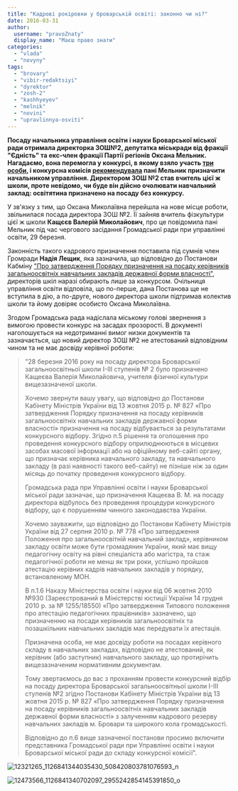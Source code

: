 ```yaml
---
title: "Кадрові рокіровки у броварській освіті: законно чи ні?"
date: 2016-03-31
author: 
  username: "pravoZnaty"
  display_name: "Маєш право знати"
categories: 
  - "vlada"
  - "novyny"
tags: 
  - "brovary"
  - "vibir-redaktsiyi"
  - "dyrektor"
  - "zosh-2"
  - "kashhyeyev"
  - "melnik"
  - "novini"
  - "upravlinnya-osviti"
---
```


**Посаду начальника управління освіти і науки Броварської міської ради отримала директорка ЗОШ№2, депутатка міськради від фракції "Єдність" та екс-член фракції Партії регіонів Оксана Мельник. Нагадаємо, вона перемогла у конкурсі, в якому взяло участь [три особи](https://mpz.brovary.org/gromadska-rada-pry-osviti-progolosuvala-za-stabilnist-ta-dobrobut/), і конкурсна комісія [рекомендувала](https://mpz.brovary.org/konkursna-komisiya-rekomenduye-pryznachyty-melnyk-nachalnykom-upravlinnya-osvity/) пані Мельник призначити начальником управління. Директором ЗОШ №2 став вчитель цієї ж школи, проте невідомо, чи буде він дійсно очолювати навчальний заклад: освітятина призначено на посаду без конкурсу.**

У зв'язку з тим, що Оксана Миколаївна перейшла на нове місце роботи, звільнилася посада директора ЗОШ №2. Її зайняв вчитель фізкультури цієї ж школи **Кащєєв Валерій Миколайович**, про це повідомила пані Мельник під час чергового засідання Громадської ради при управлінні освіти, 29 березня.

Законність такого кадрового призначення поставила під сумнів член Громради **Надія Лещик**, яка зазначила, що відповідно до Постанови Кабміну ["Про затвердження Порядку призначення на посаду керівників загальноосвітніх навчальних закладів державної форми власності"](http://www.kmu.gov.ua/control/ru/cardnpd?docid=248564119), директорів шкіл наразі обирають лише за конкурсом. Очільниця управління освіти відповіла, що по-перше, дана Постанова ще не вступила в дію, а по-друге, нового директора школи підтримав колектив школи та йому довіряє особисто Оксана Миколаївна.

Згодом Громадська рада надіслала міському голові звернення з вимогою провести конкурс на засадах прозорості. В документі наголошується на недотриманні вимог низки документів та зазначається, що новий директор ЗОШ №2 не атестований відповідним чином та не має досвіду керівної роботи:

> "28 березня 2016 року на посаду директора Броварської загальноосвітньої школи І-ІІІ ступенів № 2 було призначено Кащеєва Валерія Миколайовича, учителя фізичної культури вищезазначеної школи.
> 
> Хочемо звернути вашу увагу, що відповідно до Постанови Кабінету Міністрів України від 13 жовтня 2015 р. № 827 «Про затвердження Порядку призначення на посаду керівників загальноосвітніх навчальних закладів державної форми власності» призначення на посаду відбувається за результатами конкурсного відбору. Згідно п.5 рішення та оголошення про проведення конкурсного відбору оприлюднюються в місцевих засобах масової інформації або на офіційному веб-сайті органу, що призначає керівника навчального закладу, та навчального закладу (в разі наявності такого веб-сайту) не пізніше ніж за один місяць до початку проведення конкурсного відбору.
> 
> Громадська рада при Управлінні освіти і науки Броварської міської ради зазначає, що призначення Кащеєва В. М. на посаду директора відбулось без проведення процедури конкурсного відбору, що є порушенням чинного законодавства України.
> 
> Хочемо зауважити, що відповідно до Постанови Кабінету Міністрів України від 27 серпня 2010 р. № 778 «Про затвердження Положення про загальноосвітній навчальний заклад», керівником закладу освіти може бути громадянин України, який має вищу педагогічну освіту на рівні спеціаліста або магістра, та стаж педагогічної роботи не менш як три роки, успішно пройшов атестацію керівних кадрів навчальних закладів у порядку, встановленому МОН.
> 
> В п.1.6 Наказу Міністерства освіти і науки від 06 жовтня 2010 №930 (Зареєстрований в Міністерстві юстиції України 14 грудня 2010 р. за № 1255/18550) «Про затвердження Типового положення про атестацію педагогічних працівників» зазначено, що призначенню на посади керівників загальноосвітніх та позашкільних навчальних закладів має передувати їх атестація.
> 
> Призначена особа, не має досвіду роботи на посадах керівного складу в навчальних закладах, відповідно не атестований, як керівник (або заступник) навчального закладу, що протирічить вищезазначеним нормативним документам.
> 
> Тому звертаємось до вас з проханням провести конкурсний відбір на посаду директора Броварської загальноосвітньої школи І-ІІІ ступенів №2 згідно Постанови Кабінету Міністрів України від 13 жовтня 2015 р. № 827 «Про затвердження Порядку призначення на посаду керівників загальноосвітніх навчальних закладів державної форми власності» з залученням кадрового резерву навчальних закладів м. Бровари та широкого кола громадськості.
> 
> Відповідно до п.6 вище зазначеної постанови просимо включити представника Громадської ради при Управлінні освіти і науки Броварської міської ради до складу конкурсної комісії".

![12321265_1126841344035430_508420803781076593_n](https://mpz.brovary.org/wp-content/uploads/2016/03/12321265_1126841344035430_508420803781076593_n.jpg)

![12473566_1126841340702097_2955242854145391850_o](https://mpz.brovary.org/wp-content/uploads/2016/03/12473566_1126841340702097_2955242854145391850_o.jpg)
